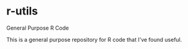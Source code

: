 r-utils
=======

General Purpose R Code

This is a general purpose repository for R code that I've found useful.
